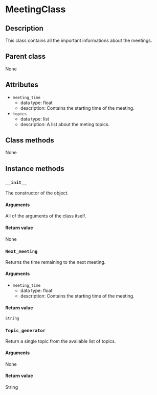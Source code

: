 # MeetingClass

## Description
This class contains all the important informations about the meetings.

## Parent class
None

## Attributes

* ```meeting_time```
  * data type: float
  * description: Contains the starting time of the meeting.
* ```topics```
  * data type: list
  * description: A list about the meting topics.

## Class methods
None

## Instance methods

### ```__init__```
The constructor of the object.

#### Arguments

All of the arguments of the class itself.

#### Return value
None

### ```Next_meeting```

Returns the time remaining to the next meeting.

#### Arguments
* ```meeting_time```
  * data type: float
  * description: Contains the starting time of the meeting.

#### Return value

```String```

### ```Topic_generator```

Return a single topic from the available list of topics.

#### Arguments
None

#### Return value
String